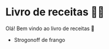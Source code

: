 
# Livro de receitas :man_cook:

Olá! Bem vindo ao livro de receitas :wave:

- Strogonoff de frango

